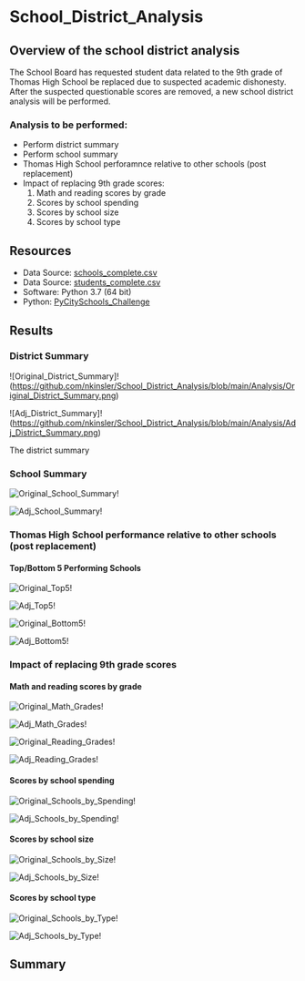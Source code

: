 # School_District_Analysis

## Overview of the school district analysis
The School Board has requested student data related to the 9th grade of Thomas High School be replaced due to suspected academic dishonesty.  After the suspected questionable scores are removed, a new school district analysis will be performed.

### Analysis to be performed:
- Perform district summary
- Perform school summary
- Thomas High School perforamnce relative to other schools (post replacement)
- Impact of replacing 9th grade scores:
  1. Math and reading scores by grade
  2. Scores by school spending
  3. Scores by school size
  4. Scores by school type

## Resources
- Data Source: [schools_complete.csv](https://github.com/nkinsler/School_District_Analysis/blob/main/Resources/schools_complete.csv)
- Data Source: [students_complete.csv](https://github.com/nkinsler/School_District_Analysis/blob/main/Resources/schools_complete.csv)
- Software: Python 3.7 (64 bit)
- Python: [PyCitySchools_Challenge](https://github.com/nkinsler/School_District_Analysis/blob/main/PyCitySchools_Challenge.ipynb)

## Results

### District Summary
![Original_District_Summary]!(https://github.com/nkinsler/School_District_Analysis/blob/main/Analysis/Original_District_Summary.png)

![Adj_District_Summary]!(https://github.com/nkinsler/School_District_Analysis/blob/main/Analysis/Adj_District_Summary.png)

The district summary 
### School Summary
![Original_School_Summary](https://github.com/nkinsler/School_District_Analysis/blob/main/Analysis/Original_School_Summary.png)!

![Adj_School_Summary](https://github.com/nkinsler/School_District_Analysis/blob/main/Analysis/Adj_School_Summary.png)!

### Thomas High School performance relative to other schools (post replacement)

#### Top/Bottom 5 Performing Schools
![Original_Top5](https://github.com/nkinsler/School_District_Analysis/blob/main/Analysis/Original_Top5.png)!

![Adj_Top5](https://github.com/nkinsler/School_District_Analysis/blob/main/Analysis/Adj_Top5.png)!

![Original_Bottom5](https://github.com/nkinsler/School_District_Analysis/blob/main/Analysis/Original_Bottom5.png)!

![Adj_Bottom5](https://github.com/nkinsler/School_District_Analysis/blob/main/Analysis/Adj_Bottom5.png)!

### Impact of replacing 9th grade scores

#### Math and reading scores by grade
![Original_Math_Grades](https://github.com/nkinsler/School_District_Analysis/blob/main/Analysis/Original_Math_Grades.png)!

![Adj_Math_Grades](https://github.com/nkinsler/School_District_Analysis/blob/main/Analysis/Adj_Math_Grades.png)!

![Original_Reading_Grades](https://github.com/nkinsler/School_District_Analysis/blob/main/Analysis/Original_Reading_Scores.png)!

![Adj_Reading_Grades](https://github.com/nkinsler/School_District_Analysis/blob/main/Analysis/Adj_Reading_Scores.png)!

#### Scores by school spending
![Original_Schools_by_Spending](https://github.com/nkinsler/School_District_Analysis/blob/main/Analysis/Original_Scores_by_Spending.png)!

![Adj_Schools_by_Spending](https://github.com/nkinsler/School_District_Analysis/blob/main/Analysis/Adj_Scores_by_Spending.png)!

#### Scores by school size
![Original_Schools_by_Size](https://github.com/nkinsler/School_District_Analysis/blob/main/Analysis/Original_Scores_by_School_Size.png)!

![Adj_Schools_by_Size](https://github.com/nkinsler/School_District_Analysis/blob/main/Analysis/Adj_Scores_by_Size.png)!

#### Scores by school type
![Original_Schools_by_Type](https://github.com/nkinsler/School_District_Analysis/blob/main/Analysis/Original_Scores_by_Type.png)!

![Adj_Schools_by_Type](https://github.com/nkinsler/School_District_Analysis/blob/main/Analysis/Adj_Scores_by_Type.png)!

## Summary



